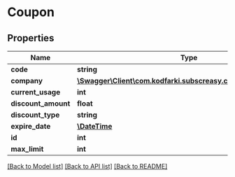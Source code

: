 # Coupon

## Properties
Name | Type | Description | Notes
------------ | ------------- | ------------- | -------------
**code** | **string** |  | [optional] 
**company** | [**\Swagger\Client\com.kodfarki.subscreasy.client.model\Company**](Company.md) |  | [optional] 
**current_usage** | **int** |  | [optional] 
**discount_amount** | **float** |  | 
**discount_type** | **string** |  | 
**expire_date** | [**\DateTime**](\DateTime.md) |  | [optional] 
**id** | **int** |  | [optional] 
**max_limit** | **int** |  | 

[[Back to Model list]](../README.md#documentation-for-models) [[Back to API list]](../README.md#documentation-for-api-endpoints) [[Back to README]](../README.md)


